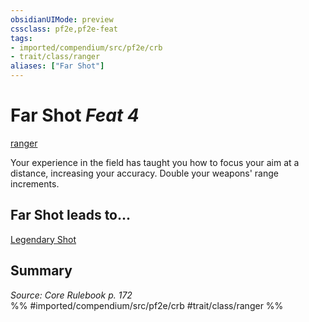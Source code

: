 ```yaml
---
obsidianUIMode: preview
cssclass: pf2e,pf2e-feat
tags:
- imported/compendium/src/pf2e/crb
- trait/class/ranger
aliases: ["Far Shot"]
---
```

# Far Shot  *Feat 4*  
[ranger](rules/traits/ranger.md)  


Your experience in the field has taught you how to focus your aim at a distance, increasing your accuracy. Double your weapons' range increments.

## Far Shot leads to...

[Legendary Shot](legendary-shot.md)

## Summary

*Source: Core Rulebook p. 172*  
%% #imported/compendium/src/pf2e/crb #trait/class/ranger %%